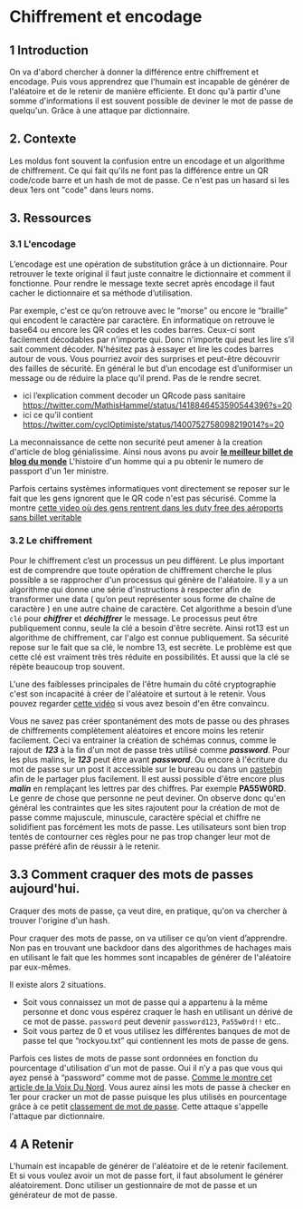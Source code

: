 # Chiffrement et encodage

## 1 Introduction
On va d'abord chercher à donner la différence entre chiffrement et encodage. Puis vous apprendrez que l'humain est incapable de générer de l'aléatoire et de le retenir de manière efficiente. Et donc qu'à partir d'une somme d'informations il est souvent possible de deviner le mot de passe de quelqu'un. Grâce à une attaque par dictionnaire.

## 2. Contexte
Les moldus font souvent la confusion entre un encodage et un algorithme de chiffrement.
Ce qui fait qu'ils ne font pas la différence entre un QR code/code barre et un hash de mot de passe.
Ce n'est pas un hasard si les deux 1ers ont "code" dans leurs noms.

## 3. Ressources
### 3.1 L'encodage
L’encodage est une opération de substitution grâce à un dictionnaire. Pour retrouver le texte original il faut juste connaitre le dictionnaire et comment il fonctionne. Pour rendre le message texte secret après encodage il faut cacher le dictionnaire et sa méthode d’utilisation.

Par exemple, c'est ce qu’on retrouve avec le “morse” ou encore le “braille” qui encodent le caractère par caractère.
En informatique on retrouve le base64 ou encore les QR codes et les codes barres. Ceux-ci sont facilement décodables par n'importe qui. Donc n'importe qui peut les lire s’il sait comment décoder. N'hésitez pas à essayer et lire les codes barres autour de vous. Vous pourriez avoir des surprises et peut-être découvrir des failles de sécurité. En général le but d’un encodage est d’uniformiser un message ou de réduire la place qu’il prend. Pas de le rendre secret.

- ici l’explication comment decoder un QRcode pass sanitaire
https://twitter.com/MathisHammel/status/1418846453590544396?s=20
- ici ce qu’il contient
https://twitter.com/cyclOptimiste/status/1400752758098219014?s=20

La meconnaissance de cette non securité peut amener à la creation d'article de blog génialissime. Ainsi nous avons pu avoir **[le meilleur billet de blog du monde](https://mango.pdf.zone/finding-former-australian-prime-minister-tony-abbotts-passport-number-on-instagram)** L'histoire d'un homme qui a pu obtenir le numero de passport d'un 1er ministre.

Parfois certains systèmes informatiques vont directement se reposer sur le fait que les gens ignorent que le QR code n'est pas sécurisé. Comme la montre [cette video où des gens rentrent dans les duty free des aéroports sans billet veritable](https://www.youtube.com/watch?v=qnq0UfOUTlM)

### 3.2 Le chiffrement

Pour le chiffrement c’est un processus un peu différent.
Le plus important est de comprendre que toute opération de chiffrement cherche le plus possible a se rapprocher d'un processus qui génère de l'aléatoire.
Il y a un algorithme qui donne une série d'instructions à respecter afin de transformer une data ( qu’on peut représenter sous forme de chaîne de caractère ) en une autre chaine de caractère. Cet algorithme a besoin d’une `clé` pour ***chiffrer*** et ***déchiffrer*** le message.
Le processus peut être publiquement connu, seule la clé a besoin d'être secrète. Ainsi rot13 est un algorithme de chiffrement, car  l'algo est connue publiquement. Sa sécurité repose sur le fait que sa clé, le nombre 13, est secrète.
Le problème est que cette clé est vraiment très très réduite en possibilités. Et aussi que la clé se répète beaucoup trop souvent.

L'une des faiblesses principales de l'être humain du côté cryptographie c'est son incapacité à créer de l'aléatoire et surtout à le retenir. Vous pouvez regarder [cette vidéo](https://www.youtube.com/watch?v=vVXbgbMp0oY) si vous avez besoin d'en être convaincu.

Vous ne savez pas créer spontanément des mots de passe ou des phrases de chiffrements complètement aléatoires et encore moins les retenir facilement. Ceci va entrainer la création de schémas connus, comme le rajout de ***123*** à la fin d'un mot de passe très utilisé comme ***password***. Pour les plus malins, le ***123*** peut être avant ***password***. Ou encore à l'écriture du mot de passe sur un post it accessible sur le bureau ou dans un [pastebin](pastebin.com) afin de le partager plus facilement. Il est aussi possible d'être encore plus ***malin*** en remplaçant les lettres par des chiffres. Par exemple **PA55W0RD**. Le genre de chose que personne ne peut deviner.
On observe donc qu'en général les contraintes que les sites rajoutent pour la création de mot de passe comme majuscule, minuscule, caractère spécial et chiffre ne solidifient pas forcément les mots de passe. Les utilisateurs sont bien trop tentés de contourner ces règles pour ne pas trop changer leur mot de passe préféré afin de réussir à le retenir.

## 3.3 Comment craquer des mots de passes aujourd'hui.

Craquer des mots de passe, ça veut dire, en pratique, qu'on va chercher à trouver l'origine d'un hash.

Pour craquer des mots de passe, on va utiliser ce qu’on vient d’apprendre. Non pas en trouvant une backdoor dans des algorithmes de hachages mais en utilisant le fait que les hommes sont incapables de générer de l'aléatoire par eux-mêmes.

Il existe alors 2 situations.

- Soit vous connaissez un mot de passe qui a appartenu à la même personne et donc vous espérez craquer le hash en utilisant un dérivé de ce mot de passe. `password` peut devenir `password123`, `Pa55w0rd!!` etc..
- Soit vous partez de 0 et vous utilisez les différentes banques de mot de passe tel que “rockyou.txt” qui contiennent les mots de passe de gens.

Parfois ces listes de mots de passe sont ordonnées en fonction du pourcentage d'utilisation d'un mot de passe. Oui il n’y a pas que vous qui ayez pensé à “password” comme mot de passe. [Comme le montre cet article de la Voix Du Nord](https://www.lavoixdunord.fr/1034831/article/2021-06-25/cybersecurite-doudou-ou-marseille-ces-mots-de-passe-les-plus-utilises-en-france).
Vous aurez ainsi les mots de passe à checker en 1er pour cracker un mot de passe puisque les plus utilisés en pourcentage grâce à ce petit [classement de mot de passe](https://nordpass.com/json-data/top-worst-passwords/pdfs/worst-passwords-2020-fr.pdf).
Cette attaque s'appelle l'attaque par dictionnaire.


## 4 A Retenir

L'humain est incapable de générer de l'aléatoire et de le retenir facilement. Et si vous voulez avoir un mot de passe fort, il faut absolument le générer aléatoirement. Donc utiliser un gestionnaire de mot de passe et un générateur de mot de passe.
